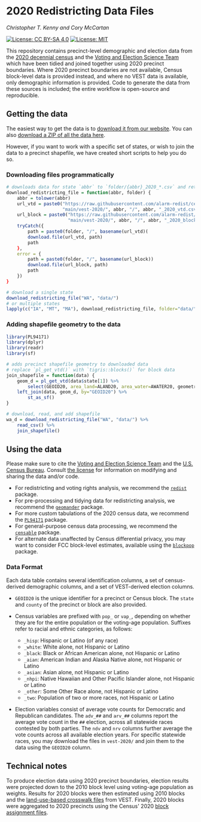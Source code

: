 # 2020 Redistricting Data Files

*Christopher T. Kenny and Cory McCartan*

[![License: CC BY-SA 4.0](https://img.shields.io/badge/Data%20License-CC%20BY--SA%204.0-lightgrey.svg)](https://creativecommons.org/licenses/by-sa/4.0/)
[![License: MIT](https://img.shields.io/badge/Software%20License-MIT-yellow.svg)](https://opensource.org/licenses/MIT)

This repository contains precinct-level demographic and election data from
the [2020 decennial census](https://www.census.gov/2020census) and the
[Voting and Election Science Team](https://dataverse.harvard.edu/dataverse/electionscience)
which have been tidied and joined together using 2020 precinct boundaries.
Where 2020 precinct boundaries are not available, Census block-level data is
provided instead, and where no VEST data is available, only demographic
information is provided. Code to generate the data from these sources is
included; the entire workflow is open-source and reproducible.

## Getting the data

The easiest way to get the data is to [download it from our website]().
You can also [download a ZIP of all the data here](https://github.com/alarm-redist/census-2020/archive/refs/heads/main.zip).

However, if you want to work with a specific set of states, or wish to join the data
to a precinct shapefile, we have created short scripts to help you do so.

### Downloading files programmatically
```r
# downloads data for state `abbr` to `folder/{abbr}_2020_*.csv` and returns path to file
download_redistricting_file = function(abbr, folder) {
    abbr = tolower(abbr)
    url_vtd = paste0("https://raw.githubusercontent.com/alarm-redist/census-2020/",
                     "main/vest-2020/", abbr, "/", abbr, "_2020_vtd.csv")
    url_block = paste0("https://raw.githubusercontent.com/alarm-redist/census-2020/",
                       "main/vest-2020/", abbr, "/", abbr, "_2020_block.csv")
    tryCatch({
        path = paste0(folder, "/", basename(url_vtd)(
        download.file(url_vtd, path)
        path
    },
    error = {
        path = paste0(folder, "/", basename(url_block))
        download.file(url_block, path)
        path
    })
}

# download a single state
download_redistricting_file("WA", "data/")
# or multiple states
lapply(c("IA", "MT", "MA"), download_redistricting_file, folder="data/")
```

### Adding shapefile geometry to the data
```r
library(PL94171)
library(dplyr)
library(readr)
library(sf)

# adds precinct shapefile geometry to downloaded data 
# replace `pl_get_vtd()` with `tigris::blocks()` for block data
join_shapefile = function(data) {
    geom_d = pl_get_vtd(data$state[1]) %>%
        select(GEOID20, area_land=ALAND20, area_water=AWATER20, geometry)
    left_join(data, geom_d, by="GEOID20") %>%
        st_as_sf()
}

# download, read, and add shapefile
wa_d = download_redistricting_file("WA", "data/") %>%
    read_csv() %>%
    join_shapefile()
```

## Using the data

Please make sure to cite the
[Voting and Election Science Team](https://dataverse.harvard.edu/dataverse/electionscience)
and the [U.S. Census Bureau](https://www.census.gov/2020census).
Consult [the license](https://github.com/alarm-redist/census-2020/blob/main/LICENSE.md)
for information on modifying and sharing the data and/or code.

- For redistricting and voting rights analysis, we recommend the
  [`redist`](https://alarm-redist.github.io/redist/) package.
- For pre-processing and tidying data for redistricting analysis, we recommend the
  [`geomander`](https://christopherkenny.github.io/geomander/) package.
- For more custom tabulations of the 2020 census data, we recommend the
  [`PL94171`](https://corymccartan.github.io/PL94171/) package.
- For general-purpose census data processing, we recommend the 
  [`censable`](https://christopherkenny.github.io/censable/) package.
- For alternate data unaffected by Census differential privacy, you may want to
  consider FCC block-level estimates, available using the
  [`blockpop`](https://corymccartan.github.io/blockpop/) package.
  
### Data Format
Each data table contains several identification columns, a set of census-derived
demographic columns, and a set of VEST-derived election columns.

- `GEOID20` is the unique identifier for a precinct or Census block. 
  The `state` and `county` of the precinct or block are also provided.
- Census variables are prefixed with `pop_` or `vap_`, depending on whether
  they are for the entire population or the voting-age population.
  Suffixes refer to racial and ethnic categories, as follows:
  
    * `_hisp`: Hispanic or Latino (of any race)
    * `_white`: White alone, not Hispanic or Latino
    * `_black`: Black or African American alone, not Hispanic or Latino
    * `_aian`: American Indian and Alaska Native alone, not Hispanic or Latino
    * `_asian`: Asian alone, not Hispanic or Latino
    * `_nhpi`: Native Hawaiian and Other Pacific Islander alone, not Hispanic or Latino
    * `_other`: Some Other Race alone, not Hispanic or Latino
    * `_two`: Population of two or more races, not Hispanic or Latino
    
- Election variables consist of average vote counts for Democratic and
  Republican candidates. The `adv_##` and `arv_##` columns report the
  average vote count in the `##` election, across all statewide races
  contested by both parties. The `ndv` and `nrv` columns further average
  the vote counts across all available election years.  For specific statewide
  races, you may download the files in `vest-2020/` and join them to the data
  using the `GEOID20` column.
  
## Technical notes
To produce election data using 2020 precinct boundaries, election results were
projected down to the 2010 block level using voting-age population as weights.
Results for 2020 blocks were then estimated using 2010 blocks and the
[land-use-based crosswalk files](https://dataverse.harvard.edu/dataset.xhtml?persistentId=doi:10.7910/DVN/T9VMJO)
from VEST. Finally, 2020 blocks were aggregated to 2020 precincts using the 
Census' 2020 [block assignment files](https://www.census.gov/geographies/reference-files/time-series/geo/block-assignment-files.html).

